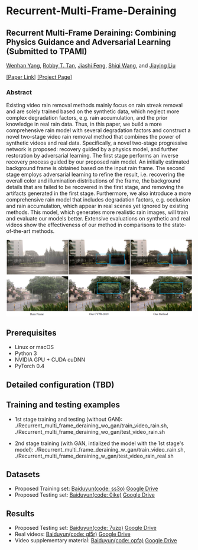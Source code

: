 # Recurrent-Multi-Frame-Deraining
## Recurrent Multi-Frame Deraining: Combining Physics Guidance and Adversarial Learning (Submitted to TPAMI)

[Wenhan Yang](https://flyywh.github.io), [Robby T. Tan](https://tanrobby.github.io), [Jiashi Feng](https://sites.google.com/site/jshfeng), [Shiqi Wang](https://www.cs.cityu.edu.hk/~shiqwang/), and [Jiaying Liu](http://www.icst.pku.edu.cn/struct/people/liujiaying.html)

[[Paper Link]](TBD) [[Project Page]](https://github.com/flyywh/Recurrent-Multi-Frame-Deraining)

### Abstract

Existing video rain removal methods mainly focus on rain streak removal and are solely trained based on the synthetic data, which neglect more complex degradation factors, e.g. rain accumulation, and the prior knowledge in real rain data. Thus, in this paper, we build a more comprehensive rain model with several degradation factors and construct a novel two-stage video rain removal method that combines the power of synthetic videos and real data. Specifically, a novel two-stage progressive network is proposed:  recovery guided by a physics model, and further restoration by adversarial learning. The first stage performs an inverse recovery process guided by our proposed rain  model. An initially estimated background frame is obtained based on the input rain frame. The second stage employs adversarial learning to refine the result, i.e. recovering the overall color and illumination distributions of the frame, the background details that are failed to be recovered in the first stage, and removing the artifacts generated in the first stage. Furthermore, we also introduce a more comprehensive rain model that includes degradation factors, e.g. occlusion and rain accumulation, which appear in real scenes yet ignored by existing methods. This model, which generates more realistic rain images, will train and evaluate our models better. Extensive evaluations on synthetic and real videos show the effectiveness of our method in comparisons to the state-of-the-art methods.

<img src="teaser/teaser.png" >


## Prerequisites
- Linux or macOS
- Python 3
- NVIDIA GPU + CUDA cuDNN
- PyTorch 0.4

## Detailed configuration (TBD)

## Training and testing examples
- 1st stage training and testing (without GAN): 
./Recurrent_multi_frame_deraining_wo_gan/train_video_rain.sh, 
./Recurrent_multi_frame_deraining_wo_gan/test_video_rain.sh

- 2nd stage training (with GAN, intialized the model with the 1st stage's model): 
./Recurrent_multi_frame_deraining_w_gan/train_video_rain.sh, 
./Recurrent_multi_frame_deraining_w_gan/test_video_rain_real.sh

## Datasets
- Proposed Training set:
[Baiduyun(code: ss3o)](https://pan.baidu.com/s/1byqWO3VmurqEmh7ffl8AjQ) [Google Drive](https://drive.google.com/file/d/1q1Cq5vlLCsqMtJw6iQoyvdMvT3Rf8-i4/view?usp=sharing)
- Proposed Testing set: [Baiduyun(code: 0ike)](https://pan.baidu.com/s/1ZZTvEvLPpQRU1mL4rl1xvQ) [Google Drive](https://drive.google.com/file/d/1e0N1LIN_sbBrNUp_NQRzCBRpB3BnuLmc/view?usp=sharing)

## Results
- Proposed Testing set: [Baiduyun(code: 7uzp)](https://pan.baidu.com/s/1sYYVZYpGAhJcnp-ZhYgEXQ) [Google Drive](https://drive.google.com/file/d/1Z-Q6Q_fAj6aPKNl_Y5-u_ZOY6NJDkfwz/view?usp=sharing)
- Real videos: [Baiduyun(code: gl5r)](https://pan.baidu.com/s/12ajZ9Mb2jB5J7_TWU3XHug) [Google Drive](https://drive.google.com/file/d/1TFsM3jj6nvp60gVUD_YvMD4MNyO3HN1L/view?usp=sharing)
- Video supplementary material: [Baiduyun(code: opfa)](https://pan.baidu.com/s/1OrOXcUOPH5zHRqD6lDDG9Q) [Google Drive](https://drive.google.com/file/d/1VwrbtiK9Rri2GqZQuUrpUGpZesDddr9z/view?usp=sharing)

